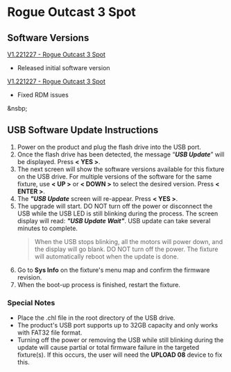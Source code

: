 # Rogue Outcast 3 Spot

## Software Versions

[V1.221227 - Rogue Outcast 3 Spot](https://github.com/Chauvet-Pro/ROGUEOUTCAST3SPOT/blob/f842874ea1efcd16ed86cace85add0a198622002/firmware/V1.221014.zip)
- Released initial software version

[V1.221227 - Rogue Outcast 3 Spot](https://github.com/Chauvet-Pro/ROGUEOUTCAST3SPOT/blob/f842874ea1efcd16ed86cace85add0a198622002/firmware/V1.221227.zip)
- Fixed RDM issues

&nsbp;

## USB Software Update Instructions
1.  Power on the product and plug the flash drive into the USB port.
2.	Once the flash drive has been detected, the message “***USB Update***” will be displayed. Press **< YES >**.
3.	The next screen will show the software versions available for this fixture on the USB drive. For multiple versions of the software for the same fixture, use **< UP >** or **< DOWN >** to select the desired version. Press **< ENTER >**.
4.	The ***"USB Update*** screen will re-appear. Press **< YES >**.
5.	The upgrade will start. DO NOT turn off the power or disconnect the USB while the USB LED is still blinking during the process. The screen display will read: ***"USB Update Wait"***. USB update can take several minutes to complete.
    > When the USB stops blinking, all the motors will power down, and the display will go blank. DO NOT turn off the power. The fixture will automatically reboot when the update is done.
6.  Go to **Sys Info** on the fixture's menu map and confirm the firmware revision.
7.	When the boot-up process is finished, restart the fixture.


### Special Notes
* Place the .chl file in the root directory of the USB drive.
* The product's USB port supports up to 32GB capacity and only works with FAT32 file format.
* Turning off the power or removing the USB while still blinking during the update will cause partial or total firmware failure in the targeted fixture(s). If this occurs, the user will need the **UPLOAD 08** device to fix this. 
